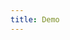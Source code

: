 ```yaml
---
title: Demo
---
```


<iframe style="border: 0; height: calc(100vh - 320px); width: 100%" src="//localhost:6006/?path=/story/card--basic"></iframe>
